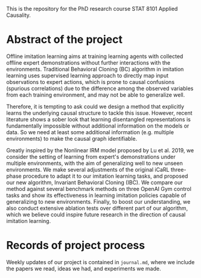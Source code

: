 This is the repository for the PhD research course STAT 8101 Applied Causality. 

# Abstract of the project

Offline imitation learning aims at training learning agents with collected offline expert demonstrations without further interactions with the environments. Traditional Behavioral Cloning (BC) algorithm in imitation learning uses supervised learning approach to directly map input observations to expert actions, which is prone to causal confusions (spurious correlations) due to the difference among the observed variables from each training environment, and may not be able to generalize well. 

Therefore, it is tempting to ask could we design a method that explicitly learns the underlying causal structure to tackle this issue. However, recent literature shows a sober look that learning disentangled representations is fundamentally impossible without additional information on the models or data. So we need at least some additional information (e.g. multiple environments) to make the causal graph identifiable. 

Greatly inspired by the Nonlinear IRM model proposed by Lu et al. 2019, we consider the setting of learning from expert's demonstrations under multiple environments, with the aim of generalizing well to new unseen environments. We make several adjustments of the original iCaRL three-phase procedure to adapt it to our imitation learning tasks, and proposed our new algorithm, Invariant Behavioral Cloning (IBC). We compare our method against several benchmark methods on three OpenAI Gym control tasks and show its effectiveness in learning imitation policies capable of generalizing to new environments. Finally, to boost our understanding, we also conduct extensive ablation tests over different part of our algorithm, which we believe could inspire future research in the direction of causal imitation learning. 

 
# Records of project process 

Weekly updates of our project is contained in ```journal.md```, where we include the papers we read, ideas we had, and experiments we made.
